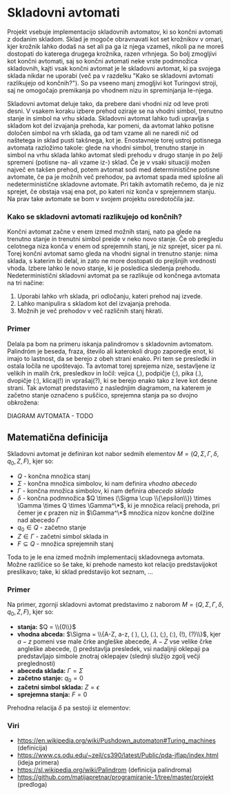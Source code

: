# Skladovni avtomati

Projekt vsebuje implementacijo skladovnih avtomatov, ki so končni avtomati z dodanim skladom. Sklad je mogoče obravnavati kot set krožnikov v omari, kjer krožnik lahko dodaš na set ali pa ga iz njega vzameš, nikoli pa ne moreš dostopati do katerega drugega krožnika, razen vrhnjega. So bolj zmogljivi kot končni avtomati, saj so končni avtomati neke vrste podmnožica skladovnih, kajti vsak končni avtomat je le skladovni avtomat, ki pa svojega sklada nikdar ne uporabi (več pa v razdelku "Kako se skladovni avtomati razlikujejo od končnih?"). So pa vseeno manj zmogljivi kot Turingovi stroji, saj ne omogočajo premikanja po vhodnem nizu in spreminjanja le-njega. 

Skladovni avtomat deluje tako, da prebere dani vhodni niz od leve proti desni. V vsakem koraku izbere prehod oziraje se na vhodni simbol, trenutno stanje in simbol na vrhu sklada. Skladovni avtomat lahko tudi upravlja s skladom kot del izvajanja prehoda, kar pomeni, da avtomat lahko potisne določen simbol na vrh sklada, ga od tam vzame ali ne naredi nič od naštetega in sklad pusti takšnega, kot je. Enostavneje torej ustroj potisnega avtomata razložimo takole: glede na vhodni simbol, trenutno stanje in simbol na vrhu sklada lahko avtomat sledi prehodu v drugo stanje in po želji spremeni (potisne na- ali vzame iz-) sklad. Če je v vsaki situaciji možen največ en takšen prehod, potem avtomat sodi med deterministične potisne avtomate, če pa je možnih več prehodov, pa avtomat spada med splošne ali nedeterministične skladovne avtomate. 
Pri takih avtomatih rečemo, da je niz sprejet, če obstaja vsaj ena pot, po kateri niz konča v sprejemnem stanju. Na prav take avtomate se bom v svojem projektu osredotočila jaz.

### Kako se skladovni avtomati razlikujejo od končnih?

Končni avtomat začne v enem izmed možnih stanj, nato pa glede na trenutno stanje in trenutni simbol preide v neko novo stanje. Če ob pregledu celotnega niza konča v enem od sprejemnih stanj, je niz sprejet, sicer pa ni. Torej končni avtomat samo gleda na vhodni signal in trenutno stanje: nima sklada, s katerim bi delal, in zato ne more dostopati do prejšnjih vrednosti vhoda. Izbere lahko le novo stanje, ki je posledica sledenja prehodu. Nedeterministični skladovni avtomat pa se razlikuje od končnega avtomata na tri načine:

  1. Uporabi lahko vrh sklada, pri odločanju, kateri prehod naj izvede.
  2. Lahko manipulira s skladom kot del izvajanja prehoda.
  3. Možnih je več prehodov v več različnih stanj hkrati.

### Primer

Delala pa bom na primeru iskanja palindromov s skladovnim avtomatom. Palindróm je beseda, fraza, število ali katerokoli drugo zaporedje enot, ki imajo to lastnost, da se berejo z obeh strani enako. Pri tem se presledki in ostala ločila ne upoštevajo. Ta avtomat torej sprejema nize, sestavljene iz velikih in malih črk, presledkov in ločil: vejica (,), podpičje (;), pika (.), dvopičje (:), klicaj(!) in vprašaj(?), ki se berejo enako tako z leve kot desne strani. Tak avtomat predstavimo z naslednjim diagramom, na katerem je začetno stanje označeno s puščico, sprejemna stanja pa so dvojno obkrožena:

DIAGRAM AVTOMATA - TODO

## Matematična definicija

Skladovni avtomat je definiran kot nabor sedmih elementov $M = (Q, \Sigma, \Gamma, \delta, q_0, Z, F)$, kjer so:

- $Q$ - končna množica stanj
- $\Sigma$ - končna množica simbolov, ki nam definira *vhodno abecedo*
- $\Gamma$ - končna množica simbolov, ki nam definira *abecedo sklada*
- $\delta$ - končna podmnožica $Q \times (\Sigma \cup \\{\epsilon\\}) \times \Gamma \times Q \times \Gamma^\*$, ki je množica relacij prehoda, pri čemer je $\epsilon$ prazen niz in $\Gamma^\*$ množica nizov končne dolžine nad abecedo $\Gamma$
- $q_0 \in Q$ - začetno stanje
- $Z \in \Gamma$ - začetni simbol sklada in
- $F \subseteq Q$ - množica sprejemnih stanj

Toda to je le ena izmed možnih implementacij skladovnega avtomata. Možne različice so še take, ki prehode namesto kot relacijo predstavijokot preslikavo; take, ki sklad predstavijo kot seznam, ... 

### Primer

Na primer, zgornji skladovni avtomat predstavimo z naborom $M = (Q, \Sigma, \Gamma, \delta, q_0, Z, F)$, kjer so:

- **stanja:** $Q = \\{0\\}$
- **vhodna abceda:** $\Sigma = \\{A-Z, a-z, ( ), (,), (.), (;), (:), (!), (?)\\}$, kjer $a-z$ pomeni vse male črke angleške abecede, $A-Z$ vse velike črke angleške abecede, $( )$ predstavlja presledek, vsi nadaljnji oklepaji pa predstavljajo simbole znotraj oklepajev (slednji služijo zgolj večji preglednosti)
- **abeceda sklada:** $\Gamma = \Sigma$
- **začetno stanje:** $q_0 = 0$
- **začetni simbol sklada:** $Z = \epsilon$
- **sprejemna stanja:** $F = 0$

Prehodna relacija $\delta$ pa sestoji iz elementov:

### Viri
- https://en.wikipedia.org/wiki/Pushdown_automaton#Turing_machines (definicija)
- https://www.cs.odu.edu/~zeil/cs390/latest/Public/pda-jflap/index.html (ideja primera)
- https://sl.wikipedia.org/wiki/Palindrom (definicija palindroma)
- https://github.com/matijapretnar/programiranje-1/tree/master/projekt (predloga)
